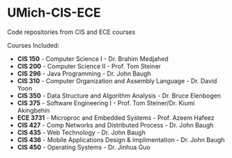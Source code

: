 # UMich-CIS-ECE
Code repositories from CIS and ECE courses

Courses Included:
* **CIS 150** - Computer Science I - Dr. Brahim Medjahed
* **CIS 200** - Computer Science II - Prof. Tom Steiner
* **CIS 296** - Java Programming - Dr. John Baugh
* **CIS 310** - Computer Organization and Assembly Language - Dr. David Yoon
* **CIS 350** - Data Structure and Algorithm Analysis - Dr. Bruce Elenbogen
* **CIS 375** - Software Engineering I - Prof. Tom Steiner/Dr. Kiumi Akingbehin
* **ECE 3731** - Microproc and Embedded Systems - Prof. Azeem Hafeez
* **CIS 427** - Comp Networks and Distributed Process - Dr. John Baugh
* **CIS 435** - Web Technology - Dr. John Baugh
* **CIS 436** - Mobile Applications Design & Implimentation - Dr. John Baugh
* **CIS 450** - Operating Systems - Dr. Jinhua Guo
